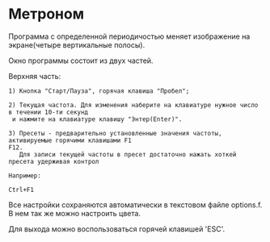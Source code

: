Метроном
========


Программа с определенной периодичостью меняет изображение на экране(четыре вертикальные полосы). 

Окно программы состоит из двух частей. 

  Верхняя часть: 
  
    1) Кнопка "Старт/Пауза", горячая клавиша "Пробел";
    
    2) Текущая частота. Для изменения наберите на клавиатуре нужное число в течении 10-ти секунд 
     и нажмите на клавиатуре клавишу "Энтер(Enter)". 
     
    3) Пресеты - предварительно установленные значения частоты, активируемые горячими клавишами F1
    F12.  
       Для записи текущей частоты в пресет достаточно нажать хоткей пресета удерживая контрол
       
    Например: 
    
    Ctrl+F1 
      

Все настройки сохраняются автоматически в текстовом файле options.f. В нем так же можно настроить цвета. 
   
Для выхода можно воспользоваться горячей клавишей 'ESC'.
